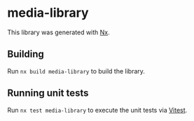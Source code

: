 # media-library

This library was generated with [Nx](https://nx.dev).

## Building

Run `nx build media-library` to build the library.

## Running unit tests

Run `nx test media-library` to execute the unit tests via [Vitest](https://vitest.dev/).

